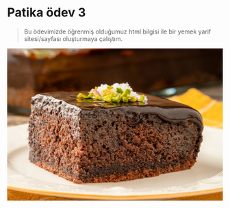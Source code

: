 # Patika ödev 3 


> Bu ödevimizde öğrenmiş olduğumuz html bilgisi ile bir yemek yarif sitesi/sayfası oluşturmaya çalıştım. 

![yumuşak kalpli kek](images/islak_kek.png)

